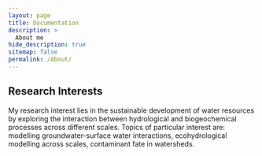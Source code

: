 ```yaml
---
layout: page
title: Documentation
description: >
  About me
hide_description: true
sitemap: false
permalink: /About/
---
```


## Research Interests
My research interest lies in the sustainable development of water resources by exploring the interaction between hydrological and biogeochemical processes across different scales. Topics of particular interest are: modelling groundwater-surface water interactions, ecohydrological modelling across scales, contaminant fate in watersheds.
